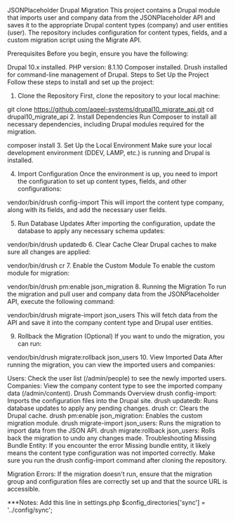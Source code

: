JSONPlaceholder Drupal Migration
This project contains a Drupal module that imports user and company data from the JSONPlaceholder API and saves it to the appropriate Drupal content types (company) and user entities (user). The repository includes configuration for content types, fields, and a custom migration script using the Migrate API.

Prerequisites
Before you begin, ensure you have the following:

Drupal 10.x installed.
PHP version: 8.1.10
Composer installed.
Drush installed for command-line management of Drupal.
Steps to Set Up the Project
Follow these steps to install and set up the project:

1. Clone the Repository
   First, clone the repository to your local machine:


git clone https://github.com/aqeel-systems/drupal10_migrate_api.git
cd drupal10_migrate_api
2. Install Dependencies
   Run Composer to install all necessary dependencies, including Drupal modules required for the migration.

composer install
3. Set Up the Local Environment
   Make sure your local development environment (DDEV, LAMP, etc.) is running and Drupal is installed.

4. Import Configuration
   Once the environment is up, you need to import the configuration to set up content types, fields, and other configurations:

vendor/bin/drush config-import
This will import the content type company, along with its fields, and add the necessary user fields.

5. Run Database Updates
   After importing the configuration, update the database to apply any necessary schema updates:

vendor/bin/drush updatedb
6. Clear Cache
   Clear Drupal caches to make sure all changes are applied:

vendor/bin/drush cr
7. Enable the Custom Module
   To enable the custom module for migration:

vendor/bin/drush pm:enable json_migration
8. Running the Migration
   To run the migration and pull user and company data from the JSONPlaceholder API, execute the following command:

vendor/bin/drush migrate-import json_users
This will fetch data from the API and save it into the company content type and Drupal user entities.

9. Rollback the Migration (Optional)
   If you want to undo the migration, you can run:

vendor/bin/drush migrate:rollback json_users
10. View Imported Data
    After running the migration, you can view the imported users and companies:

Users: Check the user list (/admin/people) to see the newly imported users.
Companies: View the company content type to see the imported company data (/admin/content).
Drush Commands Overview
drush config-import: Imports the configuration files into the Drupal site.
drush updatedb: Runs database updates to apply any pending changes.
drush cr: Clears the Drupal cache.
drush pm:enable json_migration: Enables the custom migration module.
drush migrate-import json_users: Runs the migration to import data from the JSON API.
drush migrate:rollback json_users: Rolls back the migration to undo any changes made.
Troubleshooting
Missing Bundle Entity: If you encounter the error Missing bundle entity, it likely means the content type configuration was not imported correctly. Make sure you run the drush config-import command after cloning the repository.

Migration Errors: If the migration doesn't run, ensure that the migration group and configuration files are correctly set up and that the source URL is accessible.

***Notes:
Add this line in settings.php
$config_directories['sync'] = '../config/sync';
